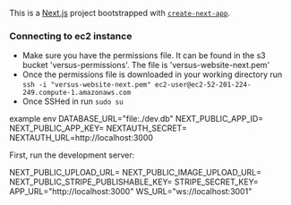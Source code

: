 This is a [Next.js](https://nextjs.org/) project bootstrapped with [`create-next-app`](https://github.com/vercel/next.js/tree/canary/packages/create-next-app).

### Connecting to ec2 instance

- Make sure you have the permissions file. It can be found in the s3 bucket 'versus-permissions'. The file is 'versus-website-next.pem'
- Once the permissions file is downloaded in your working directory run `ssh -i "versus-website-next.pem" ec2-user@ec2-52-201-224-249.compute-1.amazonaws.com`
- Once SSHed in run `sudo su`

example env
DATABASE_URL="file:./dev.db"
NEXT_PUBLIC_APP_ID=
NEXT_PUBLIC_APP_KEY=
NEXTAUTH_SECRET=
NEXTAUTH_URL=http://localhost:3000

First, run the development server:

NEXT_PUBLIC_UPLOAD_URL=
NEXT_PUBLIC_IMAGE_UPLOAD_URL=
NEXT_PUBLIC_STRIPE_PUBLISHABLE_KEY=
STRIPE_SECRET_KEY=
APP_URL="http://localhost:3000"
WS_URL="ws://localhost:3001"
